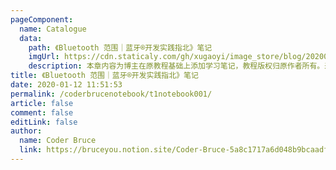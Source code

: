 ```yaml
---
pageComponent:
  name: Catalogue
  data:
    path: 《Bluetooth 范围｜蓝牙®开发实践指北》笔记
    imgUrl: https://cdn.staticaly.com/gh/xugaoyi/image_store/blog/20200112120340.png
    description: 本章内容为博主在原教程基础上添加学习笔记，教程版权归原作者所有。来源：<a href='https://wangdoc.com/javascript/' target='_blank'>JavaScript教程</a>
title: 《Bluetooth 范围｜蓝牙®开发实践指北》笔记
date: 2020-01-12 11:51:53
permalink: /coderbrucenotebook/t1notebook001/
article: false
comment: false
editLink: false
author:
  name: Coder Bruce
  link: https://bruceyou.notion.site/Coder-Bruce-5a8c1717a6d048b9bcaadf95281f1159
---
```

